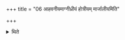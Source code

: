 +++
title = "06 आहवनीयमाग्नीध्रीयं होत्रीयम् मार्जालीयमिति"

+++

<details><summary>थिते</summary>

6. (He pours) Soma (-juice) on the Āhavanīya, Āgnīdhrīya (-hearth), Hotriya (-hearth) and the Mārjālīya (-hearth); ghee on the other hearths.  
</details>
